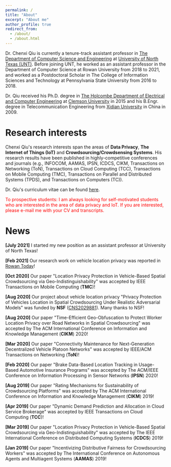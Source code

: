 ```yaml
---
permalink: /
title: "About"
excerpt: "About me"
author_profile: true
redirect_from: 
  - /about/
  - /about.html
---
```


Dr. Chenxi Qiu is currently a tenure-track assistant professor in [The Department of Computer Science and Engineering](https://computerscience.engineering.unt.edu/) at [University of North Texas (UNT)](https://www.unt.edu/). Before joining UNT, he worked as an assistant professor in the Department of Computer Science at Rowan University from 2018 to 2021, and worked as a Postdoctoral Scholar in The College of Information Sciences and Technology at Pennsylvania State University from 2016 to 2018.


Dr. Qiu received his Ph.D. degree in [The Holcombe Department of Electrical and Computer Engineering](http://www.clemson.edu/ces/departments/ece/) at [Clemson University](http://www.clemson.edu/) in 2015 and his B.Engr. degree in Telecommunication Engineering from [Xidian University](http://www.xidian.edu.cn/) in China in 2009.

Research interests
======
Chenxi Qiu's research interests span the areas of **Data Privacy**, **The Internet of Things (IoT)** and **Crowdsourcing/Crowdsensing Systems**. His research results have been published in highly-competitive conferences and journals (e.g., INFOCOM, AAMAS, IPSN, ICDCS, CIKM, Transactions on Networking (ToN), Transactions on Cloud Computing (TCC), Transactions on Mobile Computing (TMC), Transactions on Parallel and Distributed Systems (TPDS), and Transactions on Computers (TC)).

Dr. Qiu's curriculum vitae can be found [here](http://chenxiq1986.github.io/files/CV.pdf).

<font color="red">To prospective students: I am always looking for self-motivated students who are interested in the area of data privacy and IoT. If you are interested, please e-mail me with your CV and transcripts.</font>
<br />

News
======
**[July 2021]** I started my new position as an assistant professor at University of North Texas!

**[Feb 2021]** Our research work on vehicle location privacy was reported in [Rowan Today](https://today.rowan.edu/news/2021/02/protecting-app-based-worker-privacy.html)!

**[Oct 2020]** Our paper "Location Privacy Protection in Vehicle-Based Spatial Crowdsourcing via Geo-Indistinguishability" was accepted by IEEE Transactions on Mobile Computing (**TMC**)!

**[Aug 2020]** Our project about vehicle location privacy "Privacy Protection of Vehicles Location in Spatial Crowdsourcing Under Realistic Adversarial Models" was funded by **NSF** ([CNS2029881](https://www.nsf.gov/awardsearch/showAward?AWD_ID=2029881&HistoricalAwards=false)). Many thanks to NSF!

**[Aug 2020]** Our paper "Time-Efficient Geo-Obfuscation to Protect Worker Location Privacy over Road Networks in Spatial Crowdsourcing" was accepted by The ACM International Conference on Information and Knowledge Management (**CIKM**) 2020!

**[Mar 2020]** Our paper "Connectivity Maintenance for Next-Generation Decentralized Vehicle Platoon Networks" was accepted by IEEE/ACM Transactions on Networking (**ToN**)!

**[Feb 2020]** Our paper "Brake Data-Based Location Tracking in Usage-Based Automotive Insurance Programs" was accepted by The ACM/IEEE Conference on Information Processing in Sensor Networks (**IPSN**) 2020!

**[Aug 2019]** Our paper "Rating Mechanisms for Sustainability of Crowdsourcing Platforms" was accepted by The ACM International Conference on Information and Knowledge Management (**CIKM**) 2019!

**[Apr 2019]** Our paper "Dynamic Demand Prediction and Allocation in Cloud Service Brokerage" was accepted by IEEE Transactions on Cloud Computing (**TCC**)!

**[Mar 2019]** Our paper "Location Privacy Protection in Vehicle-Based Spatial Crowdsourcing via Geo-Indistinguishability" was accepted by The IEEE International Conference on Distributed Computing Systems (**ICDCS**) 2019!

**[Jan 2019]** Our paper "Incentivizing Distributive Fairness for Crowdsourcing Workers" was accepted by The International Conference on Autonomous Agents and Multiagent Systems (**AAMAS**) 2019!
